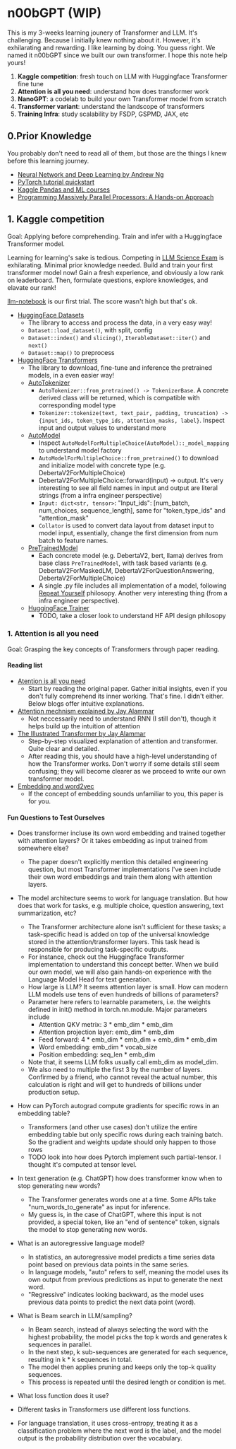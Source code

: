 # n00bGPT (WIP)

This is my 3-weeks learning jounery of Transformer and LLM. It's challenging. Because I initially knew nothing about it. However, it's exhilarating and rewarding. I like learning by doing. You guess right. We named it n00bGPT since we built our own transformer. I hope this note help yours!

1. **Kaggle competition**: fresh touch on LLM with Huggingface Transformer fine tune
2. **Attention is all you need**: understand how does transformer work
3. **NanoGPT**: a codelab to build your own Transformer model from scratch
4. **Transformer variant**: understand the landscope of transformers
5. **Training Infra**: study scalability by FSDP, GSPMD, JAX, etc

## 0.Prior Knowledge

You probably don't need to read all of them, but those are the things I knew before this learning journey.
- [Neural Network and Deep Learning by Andrew Ng](https://www.coursera.org/learn/neural-networks-deep-learning)
- [PyTorch tutorial quickstart](https://pytorch.org/tutorials/beginner/basics/quickstart_tutorial.html)
- [Kaggle Pandas and ML courses](https://www.kaggle.com/learn)
- [Programming Massively Parallel Processors: A Hands-on Approach](https://www.amazon.com/Programming-Massively-Parallel-Processors-Hands/dp/0124159923)


## 1. Kaggle competition

Goal: Applying before comprehending. Train and infer with a Huggingface Transformer model.

Learning for learning's sake is tedious. Competing in [LLM Science Exam](https://www.kaggle.com/competitions/kaggle-llm-science-exam) is exhilarating. Minimal prior knowledge needed. Build and train your first transformer model now! Gain a fresh experience, and obviously a low rank on leaderboard. Then, formulate questions, explore knowledges, and elavate our rank!

[llm-notebook](https://github.com/fmars/n00bGPT/blob/main/llm-science-exam-s1.ipynb) is our first trial. The score wasn't high but that's ok.

- [HuggingFace Datasets](https://huggingface.co/docs/datasets/index) 
  - The library to access and process the data, in a very easy way!
  - `Dataset::load_dataset()`, with split, config
  - `Dataset::index()` and `slicing()`, `IterableDataset::iter()` and `next()`
  - `Dataset::map()` to preprocess
- [HuggingFace Transformers](https://huggingface.co/docs/transformers/index)
  - The library to download, fine-tune and inference the pretrained models, in a even easier way!
  - [AutoTokenizer](https://github.com/huggingface/transformers/blob/v4.31.0/src/transformers/tokenization_utils_base.py#L1494)
    - `AutoTokenizer::from_pretrained() -> TokenizerBase`. A concrete derived class will be returned, which is compatible with corresponding model type
    - `Tokenizer::tokenize(text, text_pair, padding, truncation) -> {input_ids, token_type_ids, attention_masks, label}`. Inspect input and output values to understand more
  - [AutoModel](https://github.com/huggingface/transformers/blob/4033ea7167c4a826f895830bac04c2561680572c/src/transformers/models/auto/modeling_auto.py#L1170)
    - Inspect `AutoModelForMultipleChoice(AutoModel)::_model_mapping` to understand model factory
    - `AutoModelForMultipleChoice::from_pretrained()` to download and initialize model with concrete type (e.g. DebertaV2ForMultipleChoice)
    - DebertaV2ForMultipleChoice::forward(input) -> output. It's very interesting to see all field names in input and output are literal strings (from a infra engineer perspective)
    - `Input: dict<str, tensor>`: "Input_ids": [num_batch, num_choices, sequence_length], same for "token_type_ids" and "attention_mask"
    - `Collator` is used to convert data layout from dataset input to model input, essentially, change the first dimension from num batch to feature names.
  - [PreTrainedModel](https://github.com/huggingface/transformers/blob/v4.31.0/src/transformers/models/deberta_v2/modeling_deberta_v2.py#L917)
    - Each concrete model (e.g. DebertaV2, bert, llama) derives from base class `PreTrainedModel`, with task based variants (e.g. DebertaV2ForMaskedLM, DebertaV2ForQuestionAnswering, DebertaV2ForMultipleChoice)
    - A single .py file includes all implementation of a model, following [Repeat Yourself](https://discuss.huggingface.co/t/repeat-yourself-transformers-design-philosophy/16483) philosopy. Another very interesting thing (from a infra engineer perspective).
  - [HuggingFace Trainer](https://github.com/huggingface/transformers/blob/v4.31.0/src/transformers/trainer.py#L2968)
      - TODO, take a closer look to understand HF API design philosopy
  

### 1. Attention is all you need

Goal: Grasping the key concepts of Transformers through paper reading.

#### Reading list
- [Atention is all you need](https://arxiv.org/abs/1706.03762)
  - Start by reading the original paper. Gather initial insights, even if you don't fully comprehend its inner working. That's fine. I didn't either. Below blogs offer intuitive explanations.
- [Attention mechnism explained by Jay Alammar](https://jalammar.github.io/visualizing-neural-machine-translation-mechanics-of-seq2seq-models-with-attention/)
  - Not neccessarily need to understand RNN (I still don't), though it helps build up the intuition of attention
- [The Illustrated Transformer by Jay Alammar](http://jalammar.github.io/illustrated-transformer/)
  - Step-by-step visualized explanation of attention and transformer. Quite clear and detailed.
  - After reading this, you should have a high-level understanding of how the Transformer works. Don't worry if some details still seem confusing; they will become clearer as we proceed to write our own transformer model.
- [Embedding and word2vec](https://arxiv.org/abs/1301.3781)
  - If the concept of embedding sounds unfamiliar to you, this paper is for you.

#### Fun Questions to Test Ourselves
- Does transformer incluse its own word embedding and trained together with attention layers? Or it takes embedding as input trained from somewhere else?
  - The paper doesn't explicitly mention this detailed engineering question, but most Transformer implementations I've seen include their own word embeddings and train them along with attention layers.

- The model architecture seems to work for language translation. But how does that work for tasks, e.g. multiple choice, question answering, text summarization, etc?
  - The Transformer architecture alone isn't sufficient for these tasks; a task-specific head is added on top of the universal knowledge stored in the attention/transformer layers. This task head is responsible for producing task-specific outputs.
  - For instance, check out the Huggingface Transformer implementation to understand this concept better. When we build our own model, we will also gain hands-on experience with the Language Model Head for text generation.
  - How large is LLM? It seems attention layer is small. How can modern LLM models use tens of even hundreds of billions of parameters?
  - Parameter here refers to learnable parameters, i.e. the weights defined in init() method in torch.nn.module. Major parameters include
      - Attention QKV metrix: 3 * emb_dim * emb_dim
      - Attention projection layer: emb_dim * emb_dim
      - Feed forward: 4 * emb_dim * emb_dim + emb_dim * emb_dim
      - Word embedding: emb_dim * vocab_size
      - Position embedding: seq_len * emb_dim
  - Note that, it seems LLM folks usually call emb_dim as model_dim.
  - We also need to multiple the first 3 by the number of layers. Confirmed by a friend, who cannot reveal the actual number, this calculation is right and will get to hundreds of billions under production setup.
- How can PyTorch autograd compute gradients for specific rows in an embedding table?
  - Transformers (and other use cases) don't utilize the entire embedding table but only specific rows during each training batch. So the gradient and weights update should only happen to those rows
  - TODO look into how does Pytorch implement such partial-tensor. I thought it's computed at tensor level.
- In text generation (e.g. ChatGPT) how does transformer know when to stop generating new words?
  - The Transformer generates words one at a time. Some APIs take "num_words_to_generate" as input for inference.
  - My guess is, in the case of ChatGPT, where this input is not provided, a special token, like an "end of sentence" token, signals the model to stop generating new words.
- What is an autoregressive language model?
  - In statistics, an autoregressive model predicts a time series data point based on previous data points in the same series.
  - In language models, "auto" refers to self, meaning the model uses its own output from previous predictions as input to generate the next word.
  - "Regressive" indicates looking backward, as the model uses previous data points to predict the next data point (word).

- What is Beam search in LLM/sampling?
  - In Beam search, instead of always selecting the word with the highest probability, the model picks the top k words and generates k sequences in parallel.
  - In the next step, k sub-sequences are generated for each sequence, resulting in k * k sequences in total.
  - The model then applies pruning and keeps only the top-k quality sequences.
  - This process is repeated until the desired length or condition is met.

- What loss function does it use?
- Different tasks in Transformers use different loss functions.
- For language translation, it uses cross-entropy, treating it as a classification problem where the next word is the label, and the model output is the probability distribution over the vocabulary.



